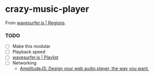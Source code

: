 crazy-music-player
==================
From [wavesurfer.js | Regions](https://wavesurfer-js.org/example/regions/index.html). 

### TODO
- [ ] Make this modular
- [ ] Playback speed
- [ ] [wavesurfer.js | Playlist](https://wavesurfer-js.org/example/playlist/index.html)
- [ ] Networking
  - [AmplitudeJS: Design your web audio player, the way you want.](https://521dimensions.com/open-source/amplitudejs)
